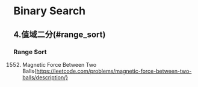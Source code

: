 # Binary Search

## 4.值域二分(#range_sort)




### Range Sort

1552. Magnetic Force Between Two Balls{https://leetcode.com/problems/magnetic-force-between-two-balls/description/}
